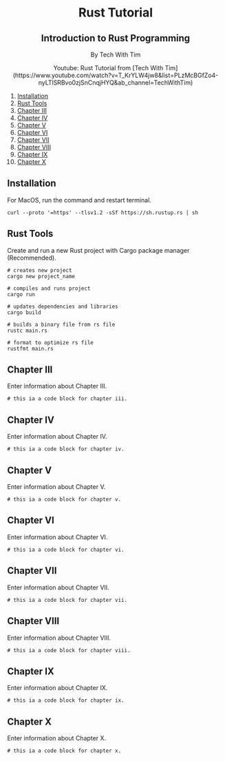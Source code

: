 <div align="center">
<h1>Rust Tutorial</h1>
<h2>Introduction to Rust Programming</h2>
<p>By Tech With Tim</p>
</div>

<p align="center">
Youtube: Rust Tutorial from [Tech With Tim](https://www.youtube.com/watch?v=T_KrYLW4jw8&list=PLzMcBGfZo4-nyLTlSRBvo0zjSnCnqjHYQ&ab_channel=TechWithTim)</p>

1.  [Installation](#Installation)
2.  [Rust Tools](#Rust-Tools)
3.  [Chapter III](#chapter-iii)
4.  [Chapter IV](#chapter-iv)
5.  [Chapter V](#chapter-v)
6.  [Chapter VI](#chapter-vi)
7.  [Chapter VII](#chapter-vii)
8.  [Chapter VIII](#chapter-viii)
9.  [Chapter IX](#chapter-ix)
10. [Chapter X](#chapter-x)


## Installation

For MacOS, run the command and restart terminal.
```
curl --proto '=https' --tlsv1.2 -sSf https://sh.rustup.rs | sh
```

## Rust Tools

Create and run a new Rust project with Cargo package manager (Recommended).
```
# creates new project
cargo new project_name

# compiles and runs project
cargo run

# updates dependencies and libraries
cargo build
```

```
# builds a binary file from rs file
rustc main.rs
```

```
# format to optimize rs file
rustfmt main.rs
```

## Chapter III

Enter information about Chapter III.

```
# this ia a code block for chapter iii.
```

## Chapter IV

Enter information about Chapter IV.

```
# this ia a code block for chapter iv.
```

## Chapter V

Enter information about Chapter V.

```
# this ia a code block for chapter v.
```

## Chapter VI

Enter information about Chapter VI.

```
# this ia a code block for chapter vi.
```

## Chapter VII

Enter information about Chapter VII.

```
# this ia a code block for chapter vii.
```
## Chapter VIII

Enter information about Chapter VIII.

```
# this ia a code block for chapter viii.
```

## Chapter IX

Enter information about Chapter IX.

```
# this ia a code block for chapter ix.
```

## Chapter X

Enter information about Chapter X.

```
# this ia a code block for chapter x.
```